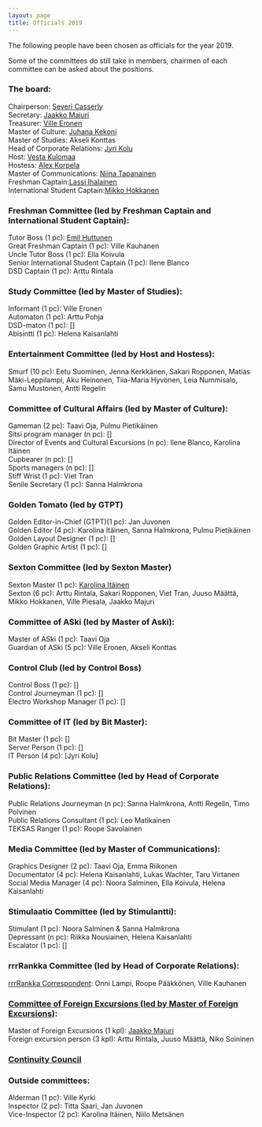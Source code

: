 ```yaml
---
layout: page
title: Officials 2019
---
```

The following people have been chosen as officials for the year 2019.

Some of the committees do still take in members, chairmen of each committee can be asked about the positions.

### The board:

Chairperson: [Severi Casserly](https://as.ayy.fi/foorumi/viewtopic.php?f=12&t=424)<br>
Secretary: [Jaakko Majuri](https://as.ayy.fi/foorumi/viewtopic.php?f=12&t=412) <br>
Treasurer: [Ville Eronen](https://as.ayy.fi/foorumi/viewtopic.php?f=12&t=425) <br>
Master of Culture: [Juhana Kekoni](https://as.ayy.fi/foorumi/viewtopic.php?f=12&t=420) <br>
Master of Studies: Akseli Konttas<br>
Head of Corporate Relations: [Jyri Kolu](https://as.ayy.fi/foorumi/viewtopic.php?f=12&t=416) <br>
Host: [Vesta Kulomaa](https://as.ayy.fi/foorumi/viewtopic.php?f=12&t=407) <br>
Hostess: [Alex Korpela](https://as.ayy.fi/foorumi/viewtopic.php?f=12&t=408) <br>
Master of Communications: [Niina Tapanainen](https://as.ayy.fi/foorumi/viewtopic.php?f=12&t=410) <br>
Freshman Captain:[Lassi Ihalainen](https://as.ayy.fi/foorumi/viewtopic.php?f=12&t=427) <br>
International Student Captain:[Mikko Hokkanen](https://as.ayy.fi/foorumi/viewtopic.php?f=12&t=428)

### Freshman Committee (led by Freshman Captain and International Student Captain):

Tutor Boss (1 pc): [Emil Huttunen](https://as.ayy.fi/foorumi/viewtopic.php?f=12&t=423) <br>
Great Freshman Captain (1 pc): Ville Kauhanen <br>
Uncle Tutor Boss (1 pc): Ella Koivula <br>
Senior International Student Captain (1 pc): Ilene Blanco <br>
DSD Captain (1 pc): Arttu Rintala 

### Study Committee (led by Master of Studies):

Informant (1 pc): Ville Eronen <br>
Automaton (1 pc): Arttu Pohja<br>
DSD-maton (1 pc): []<br>
Abisintti (1 pc): Helena Kaisanlahti

### Entertainment Committee (led by Host and Hostess):

Smurf (10 pc): Eetu Suominen, Jenna Kerkkänen, Sakari Ropponen, Matias Mäki-Leppilampi, Aku Heinonen, Tiia-Maria Hyvönen, Leia Nummisalo, Samu Mustonen, Antti Regelin

### Committee of Cultural Affairs (led by Master of Culture):

Gameman (2 pc): Taavi Oja, Pulmu Pietikäinen <br>
Sitsi program manager (n pc): []<br>
Director of Events and Cultural Excursions (n pc): Ilene Blanco, Karolina Itäinen <br>
Cupbearer (n pc): []<br>
Sports managers (n pc): []<br>
Stiff Wrist (1 pc): Viet Tran <br>
Senile Secretary (1 pc): Sanna Halmkrona <br>

### Golden Tomato (led by GTPT)

Golden Editor-in-Chief (GTPT)(1 pc): Jan Juvonen<br>
Golden Editor (4 pc): Karolina Itäinen, Sanna Halmkrona, Pulmu Pietikäinen <br>
Golden Layout Designer (1 pc): []<br>
Golden Graphic Artist (1 pc): []

### Sexton Committee (led by Sexton Master)

Sexton Master (1 pc): [Karolina Itäinen](https://as.ayy.fi/foorumi/viewtopic.php?f=12&t=418) <br>
Sexton (6 pc): Arttu Rintala, Sakari Ropponen, Viet Tran, Juuso Määttä, Mikko Hokkanen, Ville Piesala, Jaakko Majuri

### Committee of ASki (led by Master of Aski):

Master of ASki (1 pc): Taavi Oja<br>
Guardian of ASki (5 pc): Ville Eronen, Akseli Konttas <br>

### Control Club (led by Control Boss)

Control Boss (1 pc): []<br>
Control Journeyman (1 pc): []<br>
Electro Workshop Manager (1 pc): []

### Committee of IT (led by Bit Master):

Bit Master (1 pc): []<br>
Server Person (1 pc): []<br>
IT Person (4 pc): [Jyri Kolu]

### Public Relations Committee (led by Head of Corporate Relations):

Public Relations Journeyman (n pc): Sanna Halmkrona, Antti Regelin, Timo Polvinen <br>
Public Relations Consultant (1 pc): Leo Matikainen <br>
TEKSAS Ranger (1 pc): Roope Savolainen

### Media Committee (led by Master of Communications):

Graphics Designer (2 pc): Taavi Oja, Emma Riikonen <br>
Documentator (4 pc): Helena Kaisanlahti, Lukas Wachter, Taru Virtanen<br>
Social Media Manager (4 pc): Noora Salminen, Ella Koivula, Helena Kaisanlahti

### Stimulaatio Committee (led by Stimulantti):

Stimulant (1 pc): Noora Salminen & Sanna Halmkrona<br>
Depressant (n pc): Riikka Nousiainen, Helena Kaisanlahti <br>
Escalator (1 pc): []

### rrrRankka Committee (led by Head of Corporate Relations):

[rrrRankka Correspondent](https://as.ayy.fi/foorumi/viewtopic.php?f=12&t=415): Onni Lampi, Roope Pääkkönen, Ville Kauhanen

### [Committee of Foreign Excursions (led by Master of Foreign Excursions)](https://as.ayy.fi/foorumi/viewtopic.php?f=12&t=417):

Master of Foreign Excursions (1 kpl): [Jaakko Majuri](https://as.ayy.fi/foorumi/viewtopic.php?f=12&t=422) <br>
Foreign excursion person (3 kpl): Arttu Rintala, Juuso Määttä, Niko Soininen

### [Continuity Council](https://as.ayy.fi/foorumi/viewtopic.php?f=12&t=426)

### Outside committees:

Alderman (1 pc): Ville Kyrki<br>
Inspector (2 pc): Titta Saari, Jan Juvonen<br>
Vice-Inspector (2 pc): Karolina Itäinen, Niilo Metsänen
